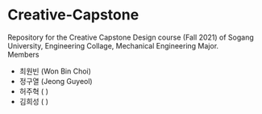 # Creative-Capstone
 Repository for the Creative Capstone Design course (Fall 2021) of Sogang University, Engineering Collage, Mechanical Engineering Major.  
 Members  
 - 최원빈 (Won Bin Choi)
 - 정구열 (Jeong Guyeol)
 - 허주혁 ( )
 - 김희성 ( )
